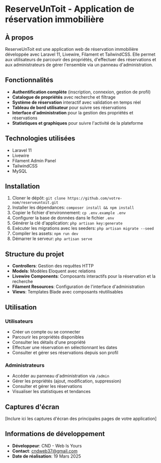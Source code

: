 # ReserveUnToit - Application de réservation immobilière

## À propos
ReserveUnToit est une application web de réservation immobilière développée avec Laravel 11, Livewire, Filament et TailwindCSS. Elle permet aux utilisateurs de parcourir des propriétés, d'effectuer des réservations et aux administrateurs de gérer l'ensemble via un panneau d'administration.

## Fonctionnalités
- **Authentification complète** (inscription, connexion, gestion de profil)
- **Catalogue de propriétés** avec recherche et filtrage
- **Système de réservation** interactif avec validation en temps réel
- **Tableau de bord utilisateur** pour suivre ses réservations
- **Interface d'administration** pour la gestion des propriétés et réservations
- **Statistiques et graphiques** pour suivre l'activité de la plateforme

## Technologies utilisées
- Laravel 11
- Livewire
- Filament Admin Panel
- TailwindCSS
- MySQL

## Installation
1. Cloner le dépôt: `git clone https://github.com/votre-nom/reserveuntoit.git`
2. Installer les dépendances: `composer install && npm install`
3. Copier le fichier d'environnement: `cp .env.example .env`
4. Configurer la base de données dans le fichier `.env`
5. Générer la clé d'application: `php artisan key:generate`
6. Exécuter les migrations avec les seeders: `php artisan migrate --seed`
7. Compiler les assets: `npm run dev`
8. Démarrer le serveur: `php artisan serve`

## Structure du projet
- **Controllers**: Gestion des requêtes HTTP
- **Models**: Modèles Eloquent avec relations
- **Livewire Components**: Composants interactifs pour la réservation et la recherche
- **Filament Resources**: Configuration de l'interface d'administration
- **Views**: Templates Blade avec composants réutilisables

## Utilisation
### Utilisateurs
- Créer un compte ou se connecter
- Parcourir les propriétés disponibles
- Consulter les détails d'une propriété
- Effectuer une réservation en sélectionnant les dates
- Consulter et gérer ses réservations depuis son profil

### Administrateurs
- Accéder au panneau d'administration via `/admin`
- Gérer les propriétés (ajout, modification, suppression)
- Consulter et gérer les réservations
- Visualiser les statistiques et tendances

## Captures d'écran
[Inclure ici les captures d'écran des principales pages de votre application]

## Informations de développement
- **Développeur**: CND - Web Is Yours
- **Contact**: cndweb37@gmail.com
- **Date de réalisation**: 19 Mars 2025

